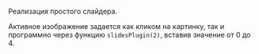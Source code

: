 Реализация простого слайдера.

Активное изображение задается как кликом на картинку, так и программно через функцию `slidesPlugin(2)`, вставив значение от 0 до 4.
